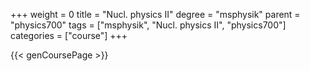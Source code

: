 +++
weight = 0
title = "Nucl. physics II"
degree = "msphysik"
parent = "physics700"
tags = ["msphysik", "Nucl. physics II", "physics700"]
categories = ["course"]
+++

{{< genCoursePage >}}
